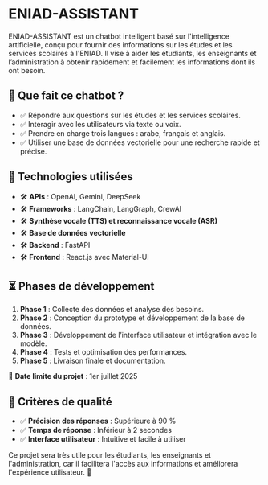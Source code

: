 # ENIAD-ASSISTANT

ENIAD-ASSISTANT est un chatbot intelligent basé sur l'intelligence artificielle, conçu pour fournir des informations sur les études et les services scolaires à l'ENIAD. Il vise à aider les étudiants, les enseignants et l’administration à obtenir rapidement et facilement les informations dont ils ont besoin.

## 📌 Que fait ce chatbot ?

- ✅ Répondre aux questions sur les études et les services scolaires.
- ✅ Interagir avec les utilisateurs via texte ou voix.
- ✅ Prendre en charge trois langues : arabe, français et anglais.
- ✅ Utiliser une base de données vectorielle pour une recherche rapide et précise.

## 🔧 Technologies utilisées

- 🛠 **APIs** : OpenAI, Gemini, DeepSeek
- 🛠 **Frameworks** : LangChain, LangGraph, CrewAI
- 🛠 **Synthèse vocale (TTS) et reconnaissance vocale (ASR)**
- 🛠 **Base de données vectorielle**
- 🛠 **Backend** : FastAPI
- 🛠 **Frontend** : React.js avec Material-UI

## ⏳ Phases de développement

1. **Phase 1** : Collecte des données et analyse des besoins.
2. **Phase 2** : Conception du prototype et développement de la base de données.
3. **Phase 3** : Développement de l’interface utilisateur et intégration avec le modèle.
4. **Phase 4** : Tests et optimisation des performances.
5. **Phase 5** : Livraison finale et documentation.

📅 **Date limite du projet** : 1er juillet 2025

## 🎯 Critères de qualité

- ✅ **Précision des réponses** : Supérieure à 90 %
- ✅ **Temps de réponse** : Inférieur à 2 secondes
- ✅ **Interface utilisateur** : Intuitive et facile à utiliser

Ce projet sera très utile pour les étudiants, les enseignants et l'administration, car il facilitera l'accès aux informations et améliorera l'expérience utilisateur. 🚀
